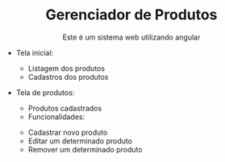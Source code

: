 <h1 align="center"> Gerenciador de Produtos </h1>

<p align="center"> Este é um sistema web utilizando angular  </p>

<ul>
  <li> Tela inicial: </li>
    <ul>
      <li>Listagem dos produtos</li>
      <li>Cadastros dos produtos</li>
    </ul>
  </li>
</ul>

<ul>
  <li> Tela de produtos: </li>
    <ul>
      <li>Produtos cadastrados</li>
      <li>Funcionalidades: </li>
    </ul>
    <ul>
      <li>Cadastrar novo produto</li>
      <li>Editar um determinado produto </li>
      <li>Remover um determinado produto </li>
    </ul>
  </li>
</ul>
